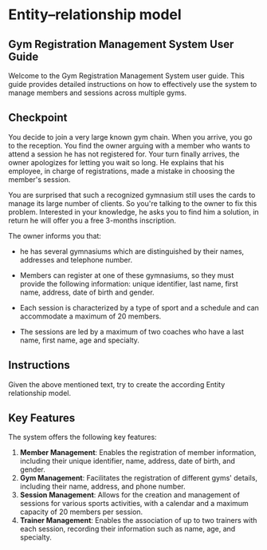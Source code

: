 # Entity–relationship model

## Gym Registration Management System User Guide

Welcome to the Gym Registration Management System user guide. This guide provides detailed instructions on how to effectively use the system to manage members and sessions across multiple gyms.

## Checkpoint

You decide to join a very large known gym chain. When you arrive, you go to the reception. You find the owner arguing with a member who wants to attend a session he has not registered for. Your turn finally arrives, the owner apologizes for letting you wait so long. He explains that his employee, in charge of registrations, made a mistake in choosing the member's session.

You are surprised that such a recognized gymnasium still uses the cards to manage its large number of clients. So you're talking to the owner to fix this problem. Interested in your knowledge, he asks you to find him a solution, in return he will offer you a free 3-months inscription.

The owner informs you that:

- he has several gymnasiums which are distinguished by their names, addresses and telephone number.

- Members can register at one of these gymnasiums, so they must provide the following information: unique identifier, last name, first name, address, date of birth and gender.

- Each session is characterized by a type of sport and a schedule and can accommodate a maximum of 20 members.

- The sessions are led by a maximum of two coaches who have a last name, first name, age and specialty.

## Instructions

Given the above mentioned text, try to create the according Entity relationship model.

## Key Features

The system offers the following key features:

1. **Member Management**: Enables the registration of member information, including their unique identifier, name, address, date of birth, and gender.
2. **Gym Management**: Facilitates the registration of different gyms' details, including their name, address, and phone number.
3. **Session Management**: Allows for the creation and management of sessions for various sports activities, with a calendar and a maximum capacity of 20 members per session.
4. **Trainer Management**: Enables the association of up to two trainers with each session, recording their information such as name, age, and specialty.
